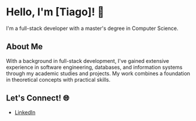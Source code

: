 
# Hello, I'm [Tiago]! 👋

I'm a full-stack developer with a master's degree in Computer Science.

## About Me
With a background in full-stack development, I've gained extensive experience in software engineering, databases, and information systems through my academic studies and projects. 
My work combines a foundation in theoretical concepts with practical skills.

## Let's Connect! 🌐

- [LinkedIn]([link_to_linkedin](https://www.linkedin.com/in/tiago-rodrigues-5ba2112b5))
